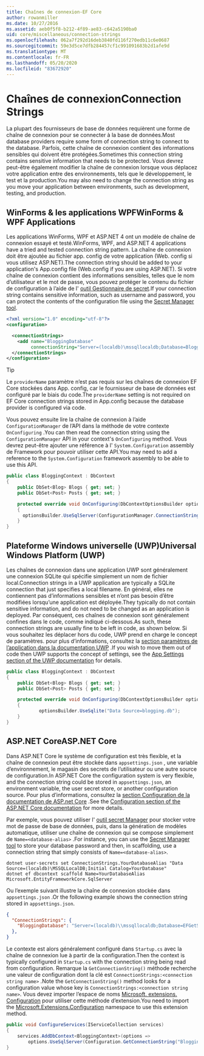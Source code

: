 ```yaml
---
title: Chaînes de connexion-EF Core
author: rowanmiller
ms.date: 10/27/2016
ms.assetid: aeb0f5f8-b212-4f89-ae83-c642a5190ba0
uid: core/miscellaneous/connection-strings
ms.openlocfilehash: 062a7f292d16deb3840fd116f270edb11c6e0687
ms.sourcegitcommit: 59e3d5ce7dfb284457cf1c991091683b2d1afe9d
ms.translationtype: MT
ms.contentlocale: fr-FR
ms.lasthandoff: 05/20/2020
ms.locfileid: "83672920"
---
```

# <a name="connection-strings"></a><span data-ttu-id="07a67-102">Chaînes de connexion</span><span class="sxs-lookup"><span data-stu-id="07a67-102">Connection Strings</span></span>

<span data-ttu-id="07a67-103">La plupart des fournisseurs de base de données requièrent une forme de chaîne de connexion pour se connecter à la base de données.</span><span class="sxs-lookup"><span data-stu-id="07a67-103">Most database providers require some form of connection string to connect to the database.</span></span> <span data-ttu-id="07a67-104">Parfois, cette chaîne de connexion contient des informations sensibles qui doivent être protégées.</span><span class="sxs-lookup"><span data-stu-id="07a67-104">Sometimes this connection string contains sensitive information that needs to be protected.</span></span> <span data-ttu-id="07a67-105">Vous devrez peut-être également modifier la chaîne de connexion lorsque vous déplacez votre application entre des environnements, tels que le développement, le test et la production.</span><span class="sxs-lookup"><span data-stu-id="07a67-105">You may also need to change the connection string as you move your application between environments, such as development, testing, and production.</span></span>

## <a name="winforms--wpf-applications"></a><span data-ttu-id="07a67-106">WinForms & les applications WPF</span><span class="sxs-lookup"><span data-stu-id="07a67-106">WinForms & WPF Applications</span></span>

<span data-ttu-id="07a67-107">Les applications WinForms, WPF et ASP.NET 4 ont un modèle de chaîne de connexion essayé et testé.</span><span class="sxs-lookup"><span data-stu-id="07a67-107">WinForms, WPF, and ASP.NET 4 applications have a tried and tested connection string pattern.</span></span> <span data-ttu-id="07a67-108">La chaîne de connexion doit être ajoutée au fichier app. config de votre application (Web. config si vous utilisez ASP.NET).</span><span class="sxs-lookup"><span data-stu-id="07a67-108">The connection string should be added to your application's App.config file (Web.config if you are using ASP.NET).</span></span> <span data-ttu-id="07a67-109">Si votre chaîne de connexion contient des informations sensibles, telles que le nom d’utilisateur et le mot de passe, vous pouvez protéger le contenu du fichier de configuration à l’aide de l' [outil Gestionnaire de secret](/aspnet/core/security/app-secrets#secret-manager).</span><span class="sxs-lookup"><span data-stu-id="07a67-109">If your connection string contains sensitive information, such as username and password, you can protect the contents of the configuration file using the [Secret Manager tool](/aspnet/core/security/app-secrets#secret-manager).</span></span>

``` xml
<?xml version="1.0" encoding="utf-8"?>
<configuration>

  <connectionStrings>
    <add name="BloggingDatabase"
         connectionString="Server=(localdb)\mssqllocaldb;Database=Blogging;Trusted_Connection=True;" />
  </connectionStrings>
</configuration>
```

> [!TIP]  
> <span data-ttu-id="07a67-110">Le `providerName` paramètre n’est pas requis sur les chaînes de connexion EF Core stockées dans App. config, car le fournisseur de base de données est configuré par le biais du code.</span><span class="sxs-lookup"><span data-stu-id="07a67-110">The `providerName` setting is not required on EF Core connection strings stored in App.config because the database provider is configured via code.</span></span>

<span data-ttu-id="07a67-111">Vous pouvez ensuite lire la chaîne de connexion à l’aide `ConfigurationManager` de l’API dans la méthode de votre contexte `OnConfiguring` .</span><span class="sxs-lookup"><span data-stu-id="07a67-111">You can then read the connection string using the `ConfigurationManager` API in your context's `OnConfiguring` method.</span></span> <span data-ttu-id="07a67-112">Vous devrez peut-être ajouter une référence à l' `System.Configuration` assembly de Framework pour pouvoir utiliser cette API.</span><span class="sxs-lookup"><span data-stu-id="07a67-112">You may need to add a reference to the `System.Configuration` framework assembly to be able to use this API.</span></span>

``` csharp
public class BloggingContext : DbContext
{
    public DbSet<Blog> Blogs { get; set; }
    public DbSet<Post> Posts { get; set; }

    protected override void OnConfiguring(DbContextOptionsBuilder optionsBuilder)
    {
      optionsBuilder.UseSqlServer(ConfigurationManager.ConnectionStrings["BloggingDatabase"].ConnectionString);
    }
}
```

## <a name="universal-windows-platform-uwp"></a><span data-ttu-id="07a67-113">Plateforme Windows universelle (UWP)</span><span class="sxs-lookup"><span data-stu-id="07a67-113">Universal Windows Platform (UWP)</span></span>

<span data-ttu-id="07a67-114">Les chaînes de connexion dans une application UWP sont généralement une connexion SQLite qui spécifie simplement un nom de fichier local.</span><span class="sxs-lookup"><span data-stu-id="07a67-114">Connection strings in a UWP application are typically a SQLite connection that just specifies a local filename.</span></span> <span data-ttu-id="07a67-115">En général, elles ne contiennent pas d’informations sensibles et n’ont pas besoin d’être modifiées lorsqu’une application est déployée.</span><span class="sxs-lookup"><span data-stu-id="07a67-115">They typically do not contain sensitive information, and do not need to be changed as an application is deployed.</span></span> <span data-ttu-id="07a67-116">Par conséquent, ces chaînes de connexion sont généralement confines dans le code, comme indiqué ci-dessous.</span><span class="sxs-lookup"><span data-stu-id="07a67-116">As such, these connection strings are usually fine to be left in code, as shown below.</span></span> <span data-ttu-id="07a67-117">Si vous souhaitez les déplacer hors du code, UWP prend en charge le concept de paramètres. pour plus d’informations, consultez la [section paramètres de l’application dans la documentation UWP](/windows/uwp/app-settings/store-and-retrieve-app-data) .</span><span class="sxs-lookup"><span data-stu-id="07a67-117">If you wish to move them out of code then UWP supports the concept of settings, see the [App Settings section of the UWP documentation](/windows/uwp/app-settings/store-and-retrieve-app-data) for details.</span></span>

``` csharp
public class BloggingContext : DbContext
{
    public DbSet<Blog> Blogs { get; set; }
    public DbSet<Post> Posts { get; set; }

    protected override void OnConfiguring(DbContextOptionsBuilder optionsBuilder)
    {
            optionsBuilder.UseSqlite("Data Source=blogging.db");
    }
}
```

## <a name="aspnet-core"></a><span data-ttu-id="07a67-118">ASP.NET Core</span><span class="sxs-lookup"><span data-stu-id="07a67-118">ASP.NET Core</span></span>

<span data-ttu-id="07a67-119">Dans ASP.NET Core le système de configuration est très flexible, et la chaîne de connexion peut être stockée dans `appsettings.json` , une variable d’environnement, le magasin des secrets de l’utilisateur ou une autre source de configuration.</span><span class="sxs-lookup"><span data-stu-id="07a67-119">In ASP.NET Core the configuration system is very flexible, and the connection string could be stored in `appsettings.json`, an environment variable, the user secret store, or another configuration source.</span></span> <span data-ttu-id="07a67-120">Pour plus d’informations, consultez la [section Configuration de la documentation de ASP.net Core](/aspnet/core/fundamentals/configuration) .</span><span class="sxs-lookup"><span data-stu-id="07a67-120">See the [Configuration section of the ASP.NET Core documentation](/aspnet/core/fundamentals/configuration) for more details.</span></span>

<span data-ttu-id="07a67-121">Par exemple, vous pouvez utiliser l' [outil secret Manager](/aspnet/core/security/app-secrets#secret-manager) pour stocker votre mot de passe de base de données, puis, dans la génération de modèles automatique, utiliser une chaîne de connexion qui se compose simplement de `Name=<database-alias>` .</span><span class="sxs-lookup"><span data-stu-id="07a67-121">For instance, you can use the [Secret Manager tool](/aspnet/core/security/app-secrets#secret-manager) to store your database password and then, in scaffolding, use a connection string that simply consists of `Name=<database-alias>`.</span></span>

```dotnetcli
dotnet user-secrets set ConnectionStrings.YourDatabaseAlias "Data Source=(localdb)\MSSQLLocalDB;Initial Catalog=YourDatabase"
dotnet ef dbcontext scaffold Name=YourDatabaseAlias Microsoft.EntityFrameworkCore.SqlServer
```

<span data-ttu-id="07a67-122">Ou l’exemple suivant illustre la chaîne de connexion stockée dans `appsettings.json` .</span><span class="sxs-lookup"><span data-stu-id="07a67-122">Or the following example shows the connection string stored in `appsettings.json`.</span></span>

``` json
{
  "ConnectionStrings": {
    "BloggingDatabase": "Server=(localdb)\\mssqllocaldb;Database=EFGetStarted.ConsoleApp.NewDb;Trusted_Connection=True;"
  },
}
```

<span data-ttu-id="07a67-123">Le contexte est alors généralement configuré dans `Startup.cs` avec la chaîne de connexion lue à partir de la configuration.</span><span class="sxs-lookup"><span data-stu-id="07a67-123">Then the context is typically configured in `Startup.cs` with the connection string being read from configuration.</span></span> <span data-ttu-id="07a67-124">Remarque la `GetConnectionString()` méthode recherche une valeur de configuration dont la clé est `ConnectionStrings:<connection string name>` .</span><span class="sxs-lookup"><span data-stu-id="07a67-124">Note the `GetConnectionString()` method looks for a configuration value whose key is `ConnectionStrings:<connection string name>`.</span></span> <span data-ttu-id="07a67-125">Vous devez importer l’espace de noms [Microsoft. extensions. Configuration](/dotnet/api/microsoft.extensions.configuration) pour utiliser cette méthode d’extension.</span><span class="sxs-lookup"><span data-stu-id="07a67-125">You need to import the [Microsoft.Extensions.Configuration](/dotnet/api/microsoft.extensions.configuration) namespace to use this extension method.</span></span>

``` csharp
public void ConfigureServices(IServiceCollection services)
{
    services.AddDbContext<BloggingContext>(options =>
        options.UseSqlServer(Configuration.GetConnectionString("BloggingDatabase")));
}
```
